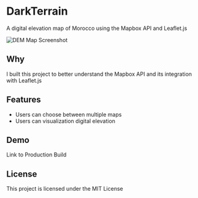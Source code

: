 # DarkTerrain
A digital elevation map of Morocco using the Mapbox API and Leaflet.js

![DEM Map Screenshot](https://bstefansen.github.io/Portfolio/images/leaflet.JPG)

## Why
I built this project to better understand the Mapbox API and its integration with Leaflet.js

## Features
- Users can choose between multiple maps
- Users can visualization digital elevation

## Demo
Link to <a target="https://bstefansen.github.io/DarkTerrain/">Production Build</a>

## License
This project is licensed under the MIT License

